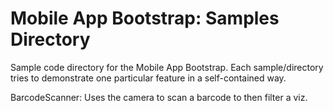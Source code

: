 # Mobile App Bootstrap: Samples Directory

Sample code directory for the Mobile App Bootstrap. Each sample/directory tries to demonstrate one particular feature in a self-contained way.

BarcodeScanner: Uses the camera to scan a barcode to then filter a viz.

